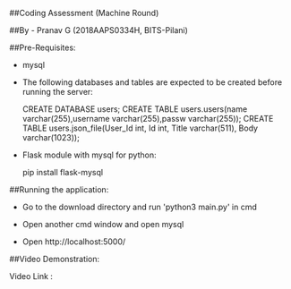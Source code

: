 ##Coding Assessment (Machine Round)

##By - Pranav G (2018AAPS0334H, BITS-Pilani)

##Pre-Requisites:

* mysql

* The following databases and tables are expected to be created before running the server:

	CREATE DATABASE users;
	CREATE TABLE users.users(name varchar(255),username varchar(255),passw varchar(255));
	CREATE TABLE users.json_file(User_Id int, Id int, Title varchar(511), Body varchar(1023));

* Flask module with mysql for python:

	pip install flask-mysql 

##Running the application: 

* Go to the download directory and run 'python3 main.py' in cmd

* Open another cmd window and open mysql

* Open http://localhost:5000/

##Video Demonstration:

Video Link : 